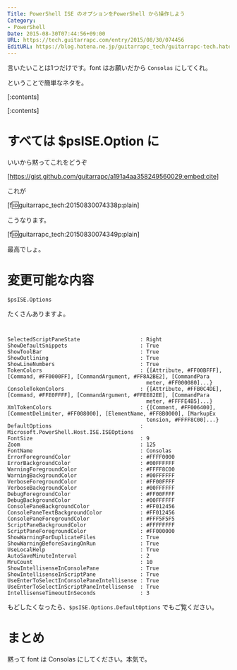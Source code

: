 ```yaml
---
Title: PowerShell ISE のオプションをPowerShell から操作しよう
Category:
- PowerShell
Date: 2015-08-30T07:44:56+09:00
URL: https://tech.guitarrapc.com/entry/2015/08/30/074456
EditURL: https://blog.hatena.ne.jp/guitarrapc_tech/guitarrapc-tech.hatenablog.com/atom/entry/6653458415119490159
---
```


言いたいことは1つだけです。font はお願いだから ```Consolas``` にしてくれ。

ということで簡単なネタを。

[:contents]

[:contents]

# すべては $psISE.Option に

いいから黙ってこれをどうぞ

[https://gist.github.com/guitarrapc/a191a4aa358249560029:embed:cite]

これが

[f:id:guitarrapc_tech:20150830074338p:plain]

こうなります。

[f:id:guitarrapc_tech:20150830074349p:plain]

最高でしょ。

# 変更可能な内容

```
$psISE.Options
```

たくさんありますよ。

```


SelectedScriptPaneState                   : Right
ShowDefaultSnippets                       : True
ShowToolBar                               : True
ShowOutlining                             : True
ShowLineNumbers                           : True
TokenColors                               : {[Attribute, #FF00BFFF], [Command, #FF0000FF], [CommandArgument, #FF8A2BE2], [CommandPara
                                            meter, #FF000080]...}
ConsoleTokenColors                        : {[Attribute, #FFB0C4DE], [Command, #FFE0FFFF], [CommandArgument, #FFEE82EE], [CommandPara
                                            meter, #FFFFE4B5]...}
XmlTokenColors                            : {[Comment, #FF006400], [CommentDelimiter, #FF008000], [ElementName, #FF8B0000], [MarkupEx
                                            tension, #FFFF8C00]...}
DefaultOptions                            : Microsoft.PowerShell.Host.ISE.ISEOptions
FontSize                                  : 9
Zoom                                      : 125
FontName                                  : Consolas
ErrorForegroundColor                      : #FFFF0000
ErrorBackgroundColor                      : #00FFFFFF
WarningForegroundColor                    : #FFFF8C00
WarningBackgroundColor                    : #00FFFFFF
VerboseForegroundColor                    : #FF00FFFF
VerboseBackgroundColor                    : #00FFFFFF
DebugForegroundColor                      : #FF00FFFF
DebugBackgroundColor                      : #00FFFFFF
ConsolePaneBackgroundColor                : #FF012456
ConsolePaneTextBackgroundColor            : #FF012456
ConsolePaneForegroundColor                : #FFF5F5F5
ScriptPaneBackgroundColor                 : #FFFFFFFF
ScriptPaneForegroundColor                 : #FF000000
ShowWarningForDuplicateFiles              : True
ShowWarningBeforeSavingOnRun              : True
UseLocalHelp                              : True
AutoSaveMinuteInterval                    : 2
MruCount                                  : 10
ShowIntellisenseInConsolePane             : True
ShowIntellisenseInScriptPane              : True
UseEnterToSelectInConsolePaneIntellisense : True
UseEnterToSelectInScriptPaneIntellisense  : True
IntellisenseTimeoutInSeconds              : 3
```


もどしたくなったら、```$psISE.Options.DefaultOptions``` でもご覧ください。

# まとめ

黙って font は Consolas にしてください。本気で。
